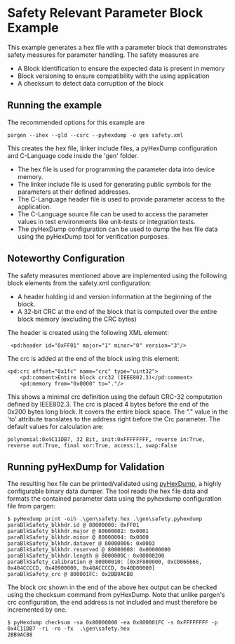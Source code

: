 # Safety Relevant Parameter Block Example

This example generates a hex file with a parameter block that demonstrates
safety measures for parameter handling. The safety measures are

* A Block identification to ensure the expected data is present in memory
* Block versioning to ensure compatibility with the using application
* A checksum to detect data corruption of the block

## Running the example

The recommended options for this example are

    pargen --ihex --gld --csrc --pyhexdump -o gen safety.xml

This creates the hex file, linker include files, a pyHexDump configuration and
C-Language code inside the 'gen' folder.

* The hex file is used for programming the parameter data into device memory.
* The linker include file is used for generating public symbols for the
  parameters at their defined addresses.
* The C-Language header file is used to provide parameter access to the
  application.
* The C-Language source file can be used to access the parameter values in
  test environments like unit-tests or integration tests.
* The pyHexDump configuration can be used to dump the hex file data using the
  pyHexDump tool for verification purposes.

## Noteworthy Configuration

The safety measures mentioned above are implemented using the following
block elements from the safety.xml configuration:

* A header holding id and version information at the beginning of the block.
* A 32-bit CRC at the end of the block that is computed over the entire block
  memory (excluding the CRC bytes)

The header is created using the following XML element:

     <pd:header id="0xFF01" major="1" minor="0" version="3"/>

The crc is added at the end of the block using this element:

    <pd:crc offset="0x1fc" name="crc" type="uint32">
        <pd:comment>Entire block crc32 (IEEE802.3)</pd:comment>
        <pd:memory from="0x0000" to="."/>

This shows a minimal crc definition using the default CRC-32 computation
defined by IEEE802.3. The crc is placed 4 bytes before the end of the
0x200 bytes long block. It covers the entire block space. The "." value
in the 'to' attribute translates to the address right before the Crc
parameter. The default values for calculation are:

    polynomial:0x4C11DB7, 32 Bit, init:0xFFFFFFFF, reverse in:True, reverse out:True, final xor:True, access:1, swap:False

## Running pyHexDump for Validation

The resulting hex file can be printed/validated using
[pyHexDump](https://github.com/BlueAndi/pyHexDump), a highly
configurable binary data dumper. The tool reads the hex file data
and formats the contained parameter data using the pyhexdump configuration
file from pargen:

    $ pyHexdump print -oih .\gen\safety.hex .\gen\safety.pyhexdump
    paraBlkSafety_blkhdr.id @ 80000000: 0xFF01
    paraBlkSafety_blkhdr.major @ 80000002: 0x0001
    paraBlkSafety_blkhdr.minor @ 80000004: 0x0000
    paraBlkSafety_blkhdr.dataver @ 80000006: 0x0003
    paraBlkSafety_blkhdr.reserved @ 80000008: 0x00000000
    paraBlkSafety_blkhdr.length @ 8000000C: 0x00000200
    paraBlkSafety_calibration @ 80000010: [0x3F800000, 0xC0066666, 0x404CCCCD, 0x40900000, 0x40ACCCCD, 0x40D00000]
    paraBlkSafety_crc @ 800001FC: 0x2BB9ACB8

The block crc shown in the end of the above hex output can be checked using
the checksum command from pyHexDump. Note that unlike pargen's crc
configuration, the end address is not included and must therefore
be incremented by one.

    $ pyHexdump checksum -sa 0x80000000 -ea 0x800001FC -s 0xFFFFFFFF -p 0x4C11DB7 -ri -ro -fx  .\gen\safety.hex
    2BB9ACB8